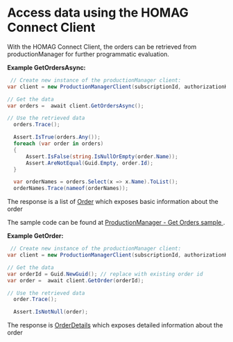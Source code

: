 # Access data using the HOMAG Connect Client

With the HOMAG Connect Client, the orders can be retrieved from productionManager for further programmatic evaluation.

<strong>Example GetOrdersAsync:</strong>

```c#
 // Create new instance of the productionManager client:
var client = new ProductionManagerClient(subscriptionId, authorizationKey);

// Get the data
var orders =  await client.GetOrdersAsync();

// Use the retrieved data
  orders.Trace();

  Assert.IsTrue(orders.Any());
  foreach (var order in orders)
  {
      Assert.IsFalse(string.IsNullOrEmpty(order.Name));
      Assert.AreNotEqual(Guid.Empty, order.Id);
  }

  var orderNames = orders.Select(x => x.Name).ToList();
  orderNames.Trace(nameof(orderNames));
``` 

The response is a list of [Order](../../../Contracts/Import/Order.cs) which exposes basic information about the order

The sample code can be found at [ProductionManager - Get Orders sample ](GetOrdersSamples.cs).

<strong>Example GetOrder:</strong>

```c#
 // Create new instance of the productionManager client:
var client = new ProductionManagerClient(subscriptionId, authorizationKey);

// Get the data
var orderId = Guid.NewGuid(); // replace with existing order id
var order =  await client.GetOrder(orderId);

// Use the retrieved data
  order.Trace();

  Assert.IsNotNull(order);
``` 

The response is [OrderDetails](../../../Contracts/Orders/OrderDetails.cs) which exposes detailed information about the order
